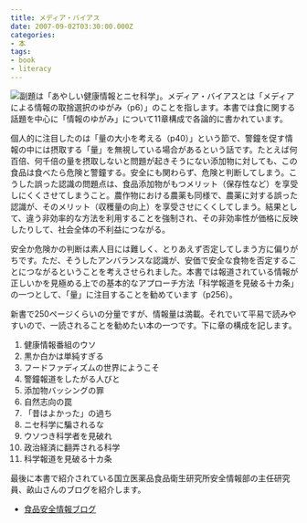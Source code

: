 ```yaml
---
title: メディア・バイアス
date: 2007-09-02T03:30:00.000Z
categories:
- 本
tags:
- book
- literacy
---
```

[![](http://g-ec2.images-amazon.com/images/I/31u&#x25;2BhsW9vNL._SL180_.jpg)](http://www.amazon.co.jp/gp/product/4334033989?ie=UTF8&tag=yutakayamaguc-22&linkCode=as2&camp=247&creative=1211&creativeASIN=4334033989)副題は「あやしい健康情報とニセ科学」。メディア・バイアスとは「メディアによる情報の取捨選択のゆがみ（p6）」のことを指します。本書では食に関する話題を中心に「情報のゆがみ」について11章構成で各論的に書かれています。

<!-- more -->

個人的に注目したのは「量の大小を考える（p40）」という節で、警鐘を促す情報の中には摂取する「量」を無視している場合があるという話です。たとえば何百倍、何千倍の量を摂取しないと問題が起きそうにない添加物に対しても、この食品は食べたら危険と警鐘する。安全にも関わらず、危険と判断してしまう。こうした誤った認識の問題点は、食品添加物がもつメリット（保存性など）を享受しにくくさせてしまうこと。農作物における農薬も同様で、農薬に対する誤った認識が、そのメリット（収穫量の向上）を享受させにくくしてしまう。結果として、違う非効率的な方法を利用することを強制され、その非効率性が価格に反映したりして、社会全体の不利益につながる。

安全か危険かの判断は素人目には難しく、とりあえず否定してしまう方に偏りがちです。ただ、そうしたアンバランスな認識が、安価で安全な食物を否定することにつながるということを考えさせられました。本書では報道されている情報が正しいかを見極める上での基本的なアプローチ方法「科学報道を見破る十カ条」の一つとして、「量」に注目することを勧めています（p256）。

新書で250ページくらいの分量ですが、情報量は満載。それでいて平易で読みやすいので、一読されることを勧めたい本の一つです。下に章の構成を記します。

1.  健康情報番組のウソ
2.  黒か白かは単純すぎる
3.  フードファディズムの世界にようこそ
4.  警鐘報道をしたがる人びと
5.  添加物バッシングの罪
6.  自然志向の罠
7.  「昔はよかった」の過ち
8.  ニセ科学に騙されるな
9.  ウソつき科学者を見破れ
10.  政治経済に翻弄される科学
11.  科学報道を見破る十カ条

最後に本書で紹介されている国立医薬品食品衛生研究所安全情報部の主任研究員、畝山さんのブログを紹介します。

*   [食品安全情報ブログ](http://d.hatena.ne.jp/uneyama/)
